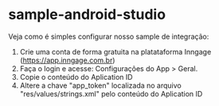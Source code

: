 # sample-android-studio
Veja como é simples configurar nosso sample de integração:
1) Crie uma conta de forma gratuita na platataforma Inngage (https://app.inngage.com.br)
2) Faça o login e acesse: Configurações do App > Geral.
3) Copie o conteúdo do Aplication ID
3) Altere a chave "app_token" localizada no arquivo "res/values/strings.xml" pelo conteúdo do Aplication ID
